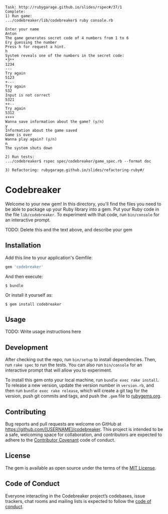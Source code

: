 ```
Task: http://rubygarage.github.io/slides/rspec#/37/1
Complete:
1) Run game:
.../codebreaker/lib/codebreaker$ ruby console.rb

Enter your name
Anton
The game generates secret code of 4 numbers from 1 to 6
Еry guessing the number
Press h for request a hint.
h
System reveals one of the numbers in the secret code: 
*3**
1234
---
Try again
5123
+---
Try again
532
Input is not correct
5321
++--
Try again
5312
++++
Wanna save information about the game? (y/n)
y
Information about the game saved 
Game is over
Wanna play again? (y/n)
n
The system shuts down

2) Run tests:
.../codebreaker$ rspec spec/codebreaker/game_spec.rb --format doc

3) Refactoring: rubygarage.github.io/slides/refactoring-ruby#/
```

# Codebreaker

Welcome to your new gem! In this directory, you'll find the files you need to be able to package up your Ruby library into a gem. Put your Ruby code in the file `lib/codebreaker`. To experiment with that code, run `bin/console` for an interactive prompt.

TODO: Delete this and the text above, and describe your gem

## Installation

Add this line to your application's Gemfile:

```ruby
gem 'codebreaker'
```

And then execute:

    $ bundle

Or install it yourself as:

    $ gem install codebreaker

## Usage

TODO: Write usage instructions here

## Development

After checking out the repo, run `bin/setup` to install dependencies. Then, run `rake spec` to run the tests. You can also run `bin/console` for an interactive prompt that will allow you to experiment.

To install this gem onto your local machine, run `bundle exec rake install`. To release a new version, update the version number in `version.rb`, and then run `bundle exec rake release`, which will create a git tag for the version, push git commits and tags, and push the `.gem` file to [rubygems.org](https://rubygems.org).

## Contributing

Bug reports and pull requests are welcome on GitHub at https://github.com/[USERNAME]/codebreaker. This project is intended to be a safe, welcoming space for collaboration, and contributors are expected to adhere to the [Contributor Covenant](http://contributor-covenant.org) code of conduct.

## License

The gem is available as open source under the terms of the [MIT License](https://opensource.org/licenses/MIT).

## Code of Conduct

Everyone interacting in the Codebreaker project’s codebases, issue trackers, chat rooms and mailing lists is expected to follow the [code of conduct](https://github.com/[USERNAME]/codebreaker/blob/master/CODE_OF_CONDUCT.md).

